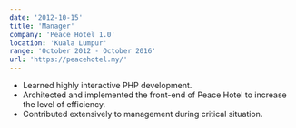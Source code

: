 ```yaml
---
date: '2012-10-15'
title: 'Manager'
company: 'Peace Hotel 1.0'
location: 'Kuala Lumpur'
range: 'October 2012 - October 2016'
url: 'https://peacehotel.my/'
---
```


- Learned highly interactive PHP development.
- Architected and implemented the front-end of Peace Hotel to increase the level of efficiency.
- Contributed extensively to management during critical situation.
